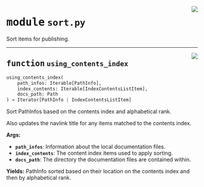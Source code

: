 <!-- markdownlint-disable -->

<a href="../src/gatekeeper/sort.py#L0"><img align="right" style="float:right;" src="https://img.shields.io/badge/-source-cccccc?style=flat-square"></a>

# <kbd>module</kbd> `sort.py`
Sort items for publishing. 


---

<a href="../src/gatekeeper/sort.py#L138"><img align="right" style="float:right;" src="https://img.shields.io/badge/-source-cccccc?style=flat-square"></a>

## <kbd>function</kbd> `using_contents_index`

```python
using_contents_index(
    path_infos: Iterable[PathInfo],
    index_contents: Iterable[IndexContentsListItem],
    docs_path: Path
) → Iterator[PathInfo | IndexContentsListItem]
```

Sort PathInfos based on the contents index and alphabetical rank. 

Also updates the navlink title for any items matched to the contents index. 



**Args:**
 
 - <b>`path_infos`</b>:  Information about the local documentation files. 
 - <b>`index_contents`</b>:  The content index items used to apply sorting. 
 - <b>`docs_path`</b>:  The directory the documentation files are contained within. 



**Yields:**
 PathInfo sorted based on their location on the contents index and then by alphabetical rank. 


